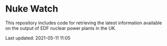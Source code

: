# Nuke Watch

This repository includes code for retrieving the latest information available on the output of EDF nuclear power plants in the UK.

Last updated: 2021-05-11 11:05